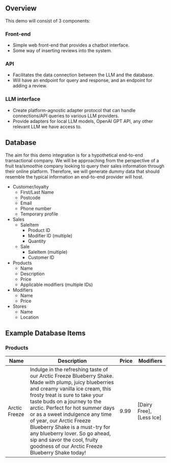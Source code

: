 ## Overview

This demo will consist of 3 components:

### Front-end

- Simple web front-end that provides a chatbot interface.
- Some way of inserting reviews into the system.

### API

- Facilitates the data connection between the LLM and the database.
- Will have an endpoint for query and response, and an endpoint for adding a review.

### LLM interface

- Create platform-agnostic adapter protocol that can handle connections/API queries to various LLM providers.
- Provide adapters for local LLM models, OpenAI GPT API, any other relevant LLM we have access to.

## Database

The aim for this demo integration is for a hypothetical end-to-end transactional company. We will be approaching from the perspective of a fruit tea/smoothie company looking to query their sales information through their online platform.
Therefore, we will generate dummy data that should resemble the typical information an end-to-end provider will host.

- Customer/loyalty
  - First/Last Name
  - Postcode
  - Email
  - Phone number
  - Temporary profile
- Sales
  - SaleItem
    - Product ID
    - Modifier ID (multiple)
    - Quantity
  - Sale
    - SaleItem (multiple)
    - Customer ID
- Products
  - Name
  - Description
  - Price
  - Applicable modifiers (multiple IDs)
- Modifiers
  - Name
  - Price
- Stores
  - Name
  - Location

## Example Database Items

### Products

| Name          | Description                                                                                                                                                                                                                                                                                                                                                                                                                                                           | Price | Modifiers                |
| ------------- | --------------------------------------------------------------------------------------------------------------------------------------------------------------------------------------------------------------------------------------------------------------------------------------------------------------------------------------------------------------------------------------------------------------------------------------------------------------------- | ----- | ------------------------ |
| Arctic Freeze | Indulge in the refreshing taste of our Arctic Freeze Blueberry Shake. Made with plump, juicy blueberries and creamy vanilla ice cream, this frosty treat is sure to take your taste buds on a journey to the arctic. Perfect for hot summer days or as a sweet indulgence any time of year, our Arctic Freeze Blueberry Shake is a must-try for any blueberry lover. So go ahead, sip and savor the cool, fruity goodness of our Arctic Freeze Blueberry Shake today! | 9.99  | [Dairy Free], [Less Ice] |
